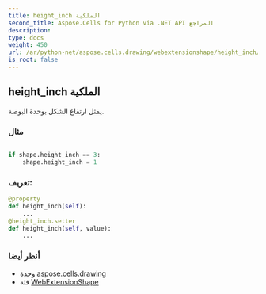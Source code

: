 ```yaml
---
title: height_inch الملكية
second_title: Aspose.Cells for Python via .NET API المراجع
description:
type: docs
weight: 450
url: /ar/python-net/aspose.cells.drawing/webextensionshape/height_inch/
is_root: false
---
```

##  height_inch الملكية

يمثل ارتفاع الشكل بوحدة البوصة.

###  مثال

```python

if shape.height_inch == 3:
    shape.height_inch = 1

```
###  تعريف:
```python
@property
def height_inch(self):
    ...
@height_inch.setter
def height_inch(self, value):
    ...
```

###  أنظر أيضا
* وحدة [aspose.cells.drawing](../../)
* فئة [WebExtensionShape](/cells/ar/python-net/aspose.cells.drawing/webextensionshape)

